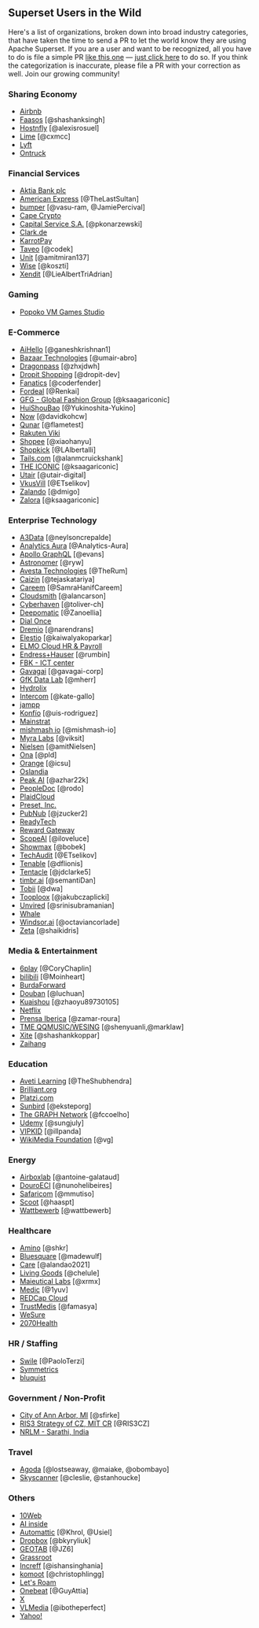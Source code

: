 <!--
Licensed to the Apache Software Foundation (ASF) under one
or more contributor license agreements.  See the NOTICE file
distributed with this work for additional information
regarding copyright ownership.  The ASF licenses this file
to you under the Apache License, Version 2.0 (the
"License"); you may not use this file except in compliance
with the License.  You may obtain a copy of the License at

  http://www.apache.org/licenses/LICENSE-2.0

Unless required by applicable law or agreed to in writing,
software distributed under the License is distributed on an
"AS IS" BASIS, WITHOUT WARRANTIES OR CONDITIONS OF ANY
KIND, either express or implied.  See the License for the
specific language governing permissions and limitations
under the License.
-->

## Superset Users in the Wild

Here's a list of organizations, broken down into broad industry categories, that have taken the time to send a PR to let
the world know they are using Apache Superset. If you are a user and want to be recognized,
all you have to do is file a simple PR [like this one](https://github.com/apache/superset/pull/10122) — [just click here](https://github.com/apache/superset/edit/master/RESOURCES/INTHEWILD.md) to do so. If you think
the categorization is inaccurate, please file a PR with your correction as well.
Join our growing community!


### Sharing Economy
- [Airbnb](https://github.com/airbnb)
- [Faasos](https://faasos.com/) [@shashanksingh]
- [Hostnfly](https://www.hostnfly.com/) [@alexisrosuel]
- [Lime](https://www.li.me/) [@cxmcc]
- [Lyft](https://www.lyft.com/)
- [Ontruck](https://www.ontruck.com/)

### Financial Services
- [Aktia Bank plc](https://www.aktia.com)
- [American Express](https://www.americanexpress.com) [@TheLastSultan]
- [bumper](https://www.bumper.co/) [@vasu-ram, @JamiePercival]
- [Cape Crypto](https://capecrypto.com)
- [Capital Service S.A.](https://capitalservice.pl) [@pkonarzewski]
- [Clark.de](https://clark.de/)
- [KarrotPay](https://www.daangnpay.com/)
- [Taveo](https://www.taveo.com) [@codek]
- [Unit](https://www.unit.co/about-us) [@amitmiran137]
- [Wise](https://wise.com) [@koszti]
- [Xendit](https://xendit.co/) [@LieAlbertTriAdrian]

### Gaming
- [Popoko VM Games Studio](https://popoko.live)

### E-Commerce
- [AiHello](https://www.aihello.com) [@ganeshkrishnan1]
- [Bazaar Technologies](https://www.bazaartech.com) [@umair-abro]
- [Dragonpass](https://www.dragonpass.com.cn/) [@zhxjdwh]
- [Dropit Shopping](https://www.dropit.shop/) [@dropit-dev]
- [Fanatics](https://www.fanatics.com/) [@coderfender]
- [Fordeal](https://www.fordeal.com) [@Renkai]
- [GFG - Global Fashion Group](https://global-fashion-group.com) [@ksaagariconic]
- [HuiShouBao](https://www.huishoubao.com/) [@Yukinoshita-Yukino]
- [Now](https://www.now.vn/) [@davidkohcw]
- [Qunar](https://www.qunar.com/) [@flametest]
- [Rakuten Viki](https://www.viki.com)
- [Shopee](https://shopee.sg) [@xiaohanyu]
- [Shopkick](https://www.shopkick.com) [@LAlbertalli]
- [Tails.com](https://tails.com/gb/) [@alanmcruickshank]
- [THE ICONIC](https://theiconic.com.au/) [@ksaagariconic]
- [Utair](https://www.utair.ru) [@utair-digital]
- [VkusVill](https://vkusvill.ru/) [@ETselikov]
- [Zalando](https://www.zalando.com) [@dmigo]
- [Zalora](https://www.zalora.com) [@ksaagariconic]

### Enterprise Technology
- [A3Data](https://a3data.com.br) [@neylsoncrepalde]
- [Analytics Aura](https://analyticsaura.com/) [@Analytics-Aura]
- [Apollo GraphQL](https://www.apollographql.com/) [@evans]
- [Astronomer](https://www.astronomer.io) [@ryw]
- [Avesta Technologies](https://avestatechnologies.com/) [@TheRum]
- [Caizin](https://caizin.com/) [@tejaskatariya]
- [Careem](https://www.careem.com/) [@SamraHanifCareem]
- [Cloudsmith](https://cloudsmith.io) [@alancarson]
- [Cyberhaven](https://www.cyberhaven.com/) [@toliver-ch]
- [Deepomatic](https://deepomatic.com/) [@Zanoellia]
- [Dial Once](https://www.dial-once.com/)
- [Dremio](https://dremio.com) [@narendrans]
- [Elestio](https://elest.io/) [@kaiwalyakoparkar]
- [ELMO Cloud HR & Payroll](https://elmosoftware.com.au/)
- [Endress+Hauser](https://www.endress.com/) [@rumbin]
- [FBK - ICT center](https://ict.fbk.eu)
- [Gavagai](https://gavagai.io) [@gavagai-corp]
- [GfK Data Lab](https://www.gfk.com/home) [@mherr]
- [Hydrolix](https://www.hydrolix.io/)
- [Intercom](https://www.intercom.com/) [@kate-gallo]
- [jampp](https://jampp.com/)
- [Konfío](https://konfio.mx) [@uis-rodriguez]
- [Mainstrat](https://mainstrat.com/)
- [mishmash io](https://mishmash.io/) [@mishmash-io]
- [Myra Labs](https://www.myralabs.com/) [@viksit]
- [Nielsen](https://www.nielsen.com/) [@amitNielsen]
- [Ona](https://ona.io) [@pld]
- [Orange](https://www.orange.com) [@icsu]
- [Oslandia](https://oslandia.com)
- [Peak AI](https://www.peak.ai/) [@azhar22k]
- [PeopleDoc](https://www.people-doc.com) [@rodo]
- [PlaidCloud](https://www.plaidcloud.com)
- [Preset, Inc.](https://preset.io)
- [PubNub](https://pubnub.com) [@jzucker2]
- [ReadyTech](https://www.readytech.io)
- [Reward Gateway](https://www.rewardgateway.com)
- [ScopeAI](https://www.getscopeai.com) [@iloveluce]
- [Showmax](https://showmax.com) [@bobek]
- [TechAudit](https://www.techaudit.info) [@ETselikov]
- [Tenable](https://www.tenable.com) [@dflionis]
- [Tentacle](https://www.linkedin.com/company/tentacle-cmi/) [@jdclarke5]
- [timbr.ai](https://timbr.ai/) [@semantiDan]
- [Tobii](https://www.tobii.com/) [@dwa]
- [Tooploox](https://www.tooploox.com/) [@jakubczaplicki]
- [Unvired](https://unvired.com) [@srinisubramanian]
- [Whale](https://whale.im)
- [Windsor.ai](https://www.windsor.ai/) [@octaviancorlade]
- [Zeta](https://www.zeta.tech/) [@shaikidris]

### Media & Entertainment
- [6play](https://www.6play.fr) [@CoryChaplin]
- [bilibili](https://www.bilibili.com) [@Moinheart]
- [BurdaForward](https://www.burda-forward.de/en/)
- [Douban](https://www.douban.com/) [@luchuan]
- [Kuaishou](https://www.kuaishou.com/) [@zhaoyu89730105]
- [Netflix](https://www.netflix.com/)
- [Prensa Iberica](https://www.prensaiberica.es/) [@zamar-roura]
- [TME QQMUSIC/WESING](https://www.tencentmusic.com/) [@shenyuanli,@marklaw]
- [Xite](https://xite.com/) [@shashankkoppar]
- [Zaihang](https://www.zaih.com/)

### Education
- [Aveti Learning](https://avetilearning.com/) [@TheShubhendra]
- [Brilliant.org](https://brilliant.org/)
- [Platzi.com](https://platzi.com/)
- [Sunbird](https://www.sunbird.org/) [@eksteporg]
- [The GRAPH Network](https://thegraphnetwork.org/) [@fccoelho]
- [Udemy](https://www.udemy.com/) [@sungjuly]
- [VIPKID](https://www.vipkid.com.cn/) [@illpanda]
- [WikiMedia Foundation](https://wikimediafoundation.org) [@vg]

### Energy
- [Airboxlab](https://foobot.io) [@antoine-galataud]
- [DouroECI](https://www.douroeci.com/) [@nunohelibeires]
- [Safaricom](https://www.safaricom.co.ke/) [@mmutiso]
- [Scoot](https://scoot.co/) [@haaspt]
- [Wattbewerb](https://wattbewerb.de/) [@wattbewerb]

### Healthcare
- [Amino](https://amino.com) [@shkr]
- [Bluesquare](https://www.bluesquarehub.com/) [@madewulf]
- [Care](https://www.getcare.io/) [@alandao2021]
- [Living Goods](https://www.livinggoods.org) [@chelule]
- [Maieutical Labs](https://maieuticallabs.it) [@xrmx]
- [Medic](https://medic.org) [@1yuv]
- [REDCap Cloud](https://www.redcapcloud.com/)
- [TrustMedis](https://trustmedis.com/) [@famasya]
- [WeSure](https://www.wesure.cn/)
- [2070Health](https://2070health.com/)

### HR / Staffing
- [Swile](https://www.swile.co/) [@PaoloTerzi]
- [Symmetrics](https://www.symmetrics.fyi)
- [bluquist](https://bluquist.com/)

### Government / Non-Profit
- [City of Ann Arbor, MI](https://www.a2gov.org/) [@sfirke]
- [RIS3 Strategy of CZ, MIT CR](https://www.ris3.cz/) [@RIS3CZ]
- [NRLM - Sarathi, India](https://pib.gov.in/PressReleasePage.aspx?PRID=1999586)

### Travel
- [Agoda](https://www.agoda.com/) [@lostseaway, @maiake, @obombayo]
- [Skyscanner](https://www.skyscanner.net/) [@cleslie, @stanhoucke]

### Others
- [10Web](https://10web.io/)
- [AI inside](https://inside.ai/en/)
- [Automattic](https://automattic.com/) [@Khrol, @Usiel]
- [Dropbox](https://www.dropbox.com/) [@bkyryliuk]
- [GEOTAB](https://www.geotab.com) [@JZ6]
- [Grassroot](https://www.grassrootinstitute.org/)
- [Increff](https://www.increff.com/) [@ishansinghania]
- [komoot](https://www.komoot.com/) [@christophlingg]
- [Let's Roam](https://www.letsroam.com/)
- [Onebeat](https://1beat.com/) [@GuyAttia]
- [X](https://x.com/)
- [VLMedia](https://www.vlmedia.com.tr/) [@ibotheperfect]
- [Yahoo!](https://yahoo.com/)
